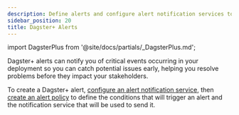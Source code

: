 ```yaml
---
description: Define alerts and configure alert notification services to monitor critical events in your Dagster+ deployment.
sidebar_position: 20
title: Dagster+ Alerts
---
```


import DagsterPlus from '@site/docs/partials/\_DagsterPlus.md';

<DagsterPlus />

Dagster+ alerts can notify you of critical events occurring in your deployment so you can catch potential issues early, helping you resolve problems before they impact your stakeholders.

To create a Dagster+ alert, [configure an alert notification service](/dagster-plus/features/alerts/configuring-an-alert-notification-service), then [create an alert policy](/dagster-plus/features/alerts/creating-alerts) to define the conditions that will trigger an alert and the notification service that will be used to send it.
